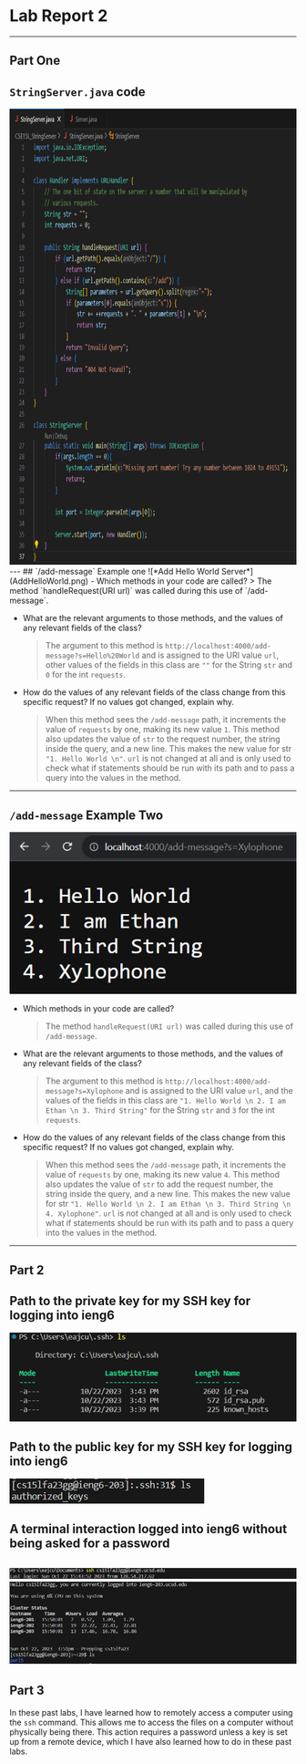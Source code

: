 # Lab Report 2
---
## Part One
## `StringServer.java` code
<img src="StringServerSS.png" width="800" height="800">
---
## `/add-message` Example one
![*Add Hello World Server*](AddHelloWorld.png)
- Which methods in your code are called?
  > The method `handleRequest(URI url)` was called during this use of `/add-message`. 

- What are the relevant arguments to those methods, and the values of any relevant fields of the class?
  > The argument to this method is `http://localhost:4000/add-message?s=Hello%20World` and is assigned to the URI value `url`, other values of the fields in this class are `""` for the String `str` and `0` for the int `requests`.

- How do the values of any relevant fields of the class change from this specific request? If no values got changed, explain why.
  > When this method sees the `/add-message` path, it increments the value of `requests` by one, making its new value `1`. This method also updates the value of `str` to the request number, the string inside the query, and a new line. This makes the new value for str `"1. Hello World \n"`. `url` is not changed at all and is only used to check what if statements should be run with its path and to pass a query into the values in the method.

---
## `/add-message` Example Two
![*Add Hello World Server*](AddXylophone.png)
- Which methods in your code are called?
  > The method `handleRequest(URI url)` was called during this use of `/add-message`. 

- What are the relevant arguments to those methods, and the values of any relevant fields of the class?
  > The argument to this method is `http://localhost:4000/add-message?s=Xylophone` and is assigned to the URI value `url`, and the values of the fields in this class are `"1. Hello World \n 2. I am Ethan \n 3. Third String"` for the String `str` and `3` for the int `requests`.

- How do the values of any relevant fields of the class change from this specific request? If no values got changed, explain why.
  > When this method sees the `/add-message` path, it increments the value of `requests` by one, making its new value `4`. This method also updates the value of `str` to add the request number, the string inside the query, and a new line. This makes the new value for str `"1. Hello World \n 2. I am Ethan \n 3. Third String \n 4. Xylophone"`. `url` is not changed at all and is only used to check what if statements should be run with its path and to pass a query into the values in the method.
---
## Part 2
## Path to the private key for my SSH key for logging into ieng6
![Private Key Screenshot](PrivateKey.png)
## Path to the public key for my SSH key for logging into ieng6
![Public Key Screenshot](PublicKey.png)
## A terminal interaction logged into ieng6 without being asked for a password
![Terminal Interaction No Password 1](NoPass1.png)
![Terminal Interaction No Password 2](NoPass2.png)
---
## Part 3
In these past labs, I have learned how to remotely access a computer using the `ssh` command. This allows me to access the files on a computer without physically being there. This action requires a password unless a key is set up from a remote device, which I have also learned how to do in these past labs.

